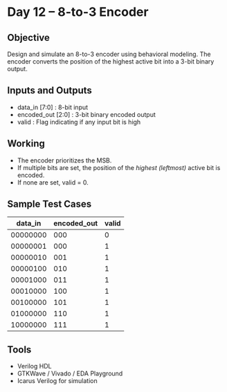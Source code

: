 # Day 12 – 8-to-3 Encoder

## Objective
Design and simulate an 8-to-3 encoder using behavioral modeling. The encoder converts the position of the highest active bit into a 3-bit binary output.

## Inputs and Outputs
- data_in [7:0] : 8-bit input
- encoded_out [2:0] : 3-bit binary encoded output
- valid : Flag indicating if any input bit is high

## Working
- The encoder prioritizes the MSB.
- If multiple bits are set, the position of the *highest (leftmost)* active bit is encoded.
- If none are set, valid = 0.

## Sample Test Cases

| data_in    | encoded_out | valid |
|------------|-------------|--------|
| 00000000   | 000         |   0    |
| 00000001   | 000         |   1    |
| 00000010   | 001         |   1    |
| 00000100   | 010         |   1    |
| 00001000   | 011         |   1    |
| 00010000   | 100         |   1    |
| 00100000   | 101         |   1    |
| 01000000   | 110         |   1    |
| 10000000   | 111         |   1    |

## Tools
- Verilog HDL
- GTKWave / Vivado / EDA Playground
- Icarus Verilog for simulation
